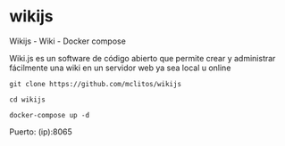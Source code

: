 # wikijs
Wikijs - Wiki - Docker compose

Wiki.js es un software de código abierto que permite crear y administrar fácilmente una wiki en un servidor web ya sea local u online

```
git clone https://github.com/mclitos/wikijs
```
```
cd wikijs
```
```
docker-compose up -d 
```

 Puerto: (ip):8065
